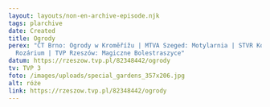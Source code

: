 ```yaml
---
layout: layouts/non-en-archive-episode.njk
tags: plarchive
date: Created
title: Ogrody
perex: "ČT Brno: Ogrody w Kroměřížu | MTVA Szeged: Motylarnia | STVR Košice:
  Rozárium | TVP Rzeszów: Magiczne Bolestraszyce"
datum: https://rzeszow.tvp.pl/82348442/ogrody
tv: TVP 3
foto: /images/uploads/special_gardens_357x206.jpg
alt: róże
link: https://rzeszow.tvp.pl/82348442/ogrody
---
```

